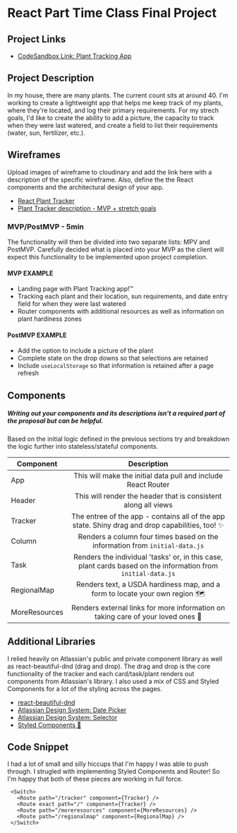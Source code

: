 # React Part Time Class Final Project

## Project Links

- [CodeSandbox Link: Plant Tracking App](https://codesandbox.io/s/plant-tracking-app-final-liuig)

## Project Description

In my house, there are many plants. The current count sits at around 40. I'm working to create a lightweight app that helps me keep track of my plants, where they're located, and log their primary requirements. For my strech goals, I'd like to create the ability to add a picture, the capacity to track when they were last watered, and create a field to list their requirements (water, sun, fertilizer, etc.).


## Wireframes

Upload images of wireframe to cloudinary and add the link here with a description of the specific wireframe. Also, define the the React components and the architectural design of your app.

- [React Plant Tracker](https://res.cloudinary.com/dwsmrfioc/image/upload/v1631575061/Scratchpad_ulsm6c.jpg)
- [Plant Tracker description - MVP + stretch goals](https://res.cloudinary.com/dwsmrfioc/image/upload/v1631575069/Scratchpad_irvkki.jpg)

### MVP/PostMVP - 5min

The functionality will then be divided into two separate lists: MPV and PostMVP.  Carefully decided what is placed into your MVP as the client will expect this functionality to be implemented upon project completion.  

#### MVP EXAMPLE
- Landing page with Plant Tracking app!™️
- Tracking each plant and their location, sun requirements, and date entry field for when they were last watered
- Router components with additional resources as well as information on plant hardiness zones

#### PostMVP EXAMPLE

- Add the option to include a picture of the plant
- Complete state on the drop downs so that selections are retained
- Include ```useLocalStorage``` so that information is retained after a page refresh

## Components
##### Writing out your components and its descriptions isn't a required part of the proposal but can be helpful.

Based on the initial logic defined in the previous sections try and breakdown the logic further into stateless/stateful components. 

| Component | Description | 
| --- | :---: |  
| App | This will make the initial data pull and include React Router| 
| Header | This will render the header that is consistent along all views | 
| Tracker | The entree of the app - contains all of the app state. Shiny drag and drop capabilities, too! ✨ |
| Column | Renders a column four times based on the information from ```initial-data.js```|
| Task | Renders the individual 'tasks' or, in this case, plant cards based on the information from ```initial-data.js```|
| RegionalMap | Renders text, a USDA hardiness map, and a form to locate your own region 🗺️|
| MoreResources | Renders external links for more information on taking care of your loved ones 🌱|



## Additional Libraries

I relied heavily on Atlassian's public and private component library as well as react-beautiful-dnd (drag and drop). The drag and drop is the core functionality of the tracker and each card/task/plant renders out components from Atlassian's library. I also used a mix of CSS and Styled Components for a lot of the styling across the pages.

- [react-beautiful-dnd](https://github.com/atlassian/react-beautiful-dnd)
- [Atlassian Design System: Date Picker](https://atlassian.design/components/datetime-picker/date-picker/examples)
- [Atlassian Design System: Selector](https://atlassian.design/components/select/examples)
- [Styled Components 💅](https://styled-components.com/)


## Code Snippet

I had a lot of small and silly hiccups that I'm happy I was able to push through. I strugled with implementing Styled Components and Router! So I'm happy that both of these pieces are working in full force. 

```
 <Switch>
   <Route path="/tracker" component={Tracker} />
   <Route exact path="/" component={Tracker} />
   <Route path="/moreresources" component={MoreResources} />
   <Route path="/regionalmap" component={RegionalMap} />
 </Switch>
```
